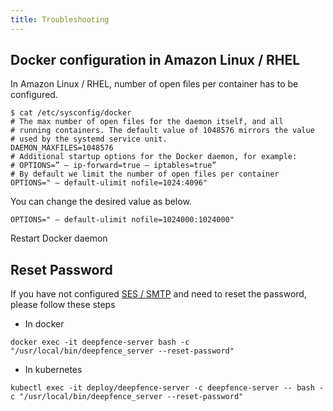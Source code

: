 ```yaml
---
title: Troubleshooting
---
```


## Docker configuration in Amazon Linux / RHEL
In Amazon Linux / RHEL, number of open files per container has to be configured.

```shell
$ cat /etc/sysconfig/docker
# The max number of open files for the daemon itself, and all
# running containers. The default value of 1048576 mirrors the value
# used by the systemd service unit.
DAEMON_MAXFILES=1048576
# Additional startup options for the Docker daemon, for example:
# OPTIONS=” — ip-forward=true — iptables=true”
# By default we limit the number of open files per container
OPTIONS=" — default-ulimit nofile=1024:4096"
```
You can change the desired value as below.
```shell
OPTIONS=" — default-ulimit nofile=1024000:1024000"
```
Restart Docker daemon

## Reset Password

If you have not configured [SES / SMTP](manage-users.md#configuring-google-smtp) and need to reset the password, please follow these steps
- In docker
```shell
docker exec -it deepfence-server bash -c "/usr/local/bin/deepfence_server --reset-password"
```
- In kubernetes
```shell
kubectl exec -it deploy/deepfence-server -c deepfence-server -- bash -c "/usr/local/bin/deepfence_server --reset-password"
```
